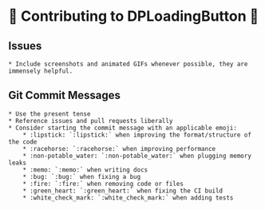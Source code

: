 # :tada: Contributing to DPLoadingButton :tada:


## Issues
    * Include screenshots and animated GIFs whenever possible, they are immensely helpful.


## Git Commit Messages
    * Use the present tense
    * Reference issues and pull requests liberally
    * Consider starting the commit message with an applicable emoji:
        * :lipstick: `:lipstick:` when improving the format/structure of the code
        * :racehorse: `:racehorse:` when improving performance
        * :non-potable_water: `:non-potable_water:` when plugging memory leaks
        * :memo: `:memo:` when writing docs
        * :bug: `:bug:` when fixing a bug
        * :fire: `:fire:` when removing code or files
        * :green_heart: `:green_heart:` when fixing the CI build
        * :white_check_mark: `:white_check_mark:` when adding tests
